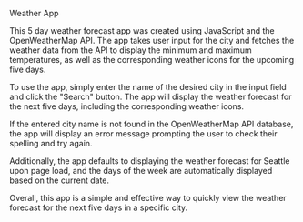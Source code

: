 Weather App

This 5 day weather forecast app was created using JavaScript and the OpenWeatherMap API. The app takes user input for the city and fetches the weather data from the API to display the minimum and maximum temperatures, as well as the corresponding weather icons for the upcoming five days.

To use the app, simply enter the name of the desired city in the input field and click the "Search" button. The app will display the weather forecast for the next five days, including the corresponding weather icons.

If the entered city name is not found in the OpenWeatherMap API database, the app will display an error message prompting the user to check their spelling and try again.

Additionally, the app defaults to displaying the weather forecast for Seattle upon page load, and the days of the week are automatically displayed based on the current date.

Overall, this app is a simple and effective way to quickly view the weather forecast for the next five days in a specific city.
